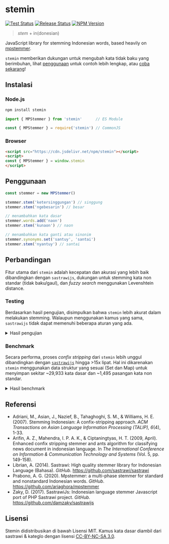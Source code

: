 # stemin

[![Test Status](https://github.com/miseya/stemin/actions/workflows/test.yml/badge.svg)](https://github.com/miseya/stemin/actions/workflows/test.yml)
[![Release Status](https://github.com/miseya/stemin/actions/workflows/release.yml/badge.svg)](https://github.com/miseya/stemin/actions/workflows/release.yml)
[![NPM Version](https://img.shields.io/npm/v/stemin)](https://www.npmjs.com/package/stemin)

> *stem* + in(donesian)

JavaScript library for stemming Indonesian words, based heavily on [mpstemmer](https://github.com/ariaghora/mpstemmer).

`stemin` memberikan dukungan untuk mengubah kata tidak baku yang berimbuhan, lihat [penggunaan](#penggunaan) untuk contoh lebih lengkap, atau [coba sekarang](https://miseya.github.io/stemin)!

## Instalasi

### Node.js

```sh
npm install stemin
```

```ts
import { MPStemmer } from 'stemin'      // ES Module

const { MPStemmer } = require('stemin') // CommonJS
```

### Browser

```html
<script src="https://cdn.jsdelivr.net/npm/stemin"></script>
<script>
const { MPStemmer } = window.stemin
</script>
```

## Penggunaan

```ts
const stemmer = new MPStemmer()

stemmer.stem('ketersinggungan') // singgung
stemmer.stem('ngebesarin') // besar

// menambahkan kata dasar
stemmer.words.add('naon')
stemmer.stem('kunaon') // naon

// menambahkan kata ganti atau sinonim
stemmer.synonyms.set('santuy', 'santai')
stemmer.stem('nyantuy') // santai
```

## Perbandingan

Fitur utama dari `stemin` adalah kecepatan dan akurasi yang lebih baik dibandingkan dengan `sastrawijs`, dukungan untuk stemming kata non standar (tidak baku/gaul), dan *fuzzy search* menggunakan Levenshtein distance.

### Testing

Berdasarkan hasil pengujian, disimpulkan bahwa `stemin` lebih akurat dalam melakukan stemming. Walaupun menggunakan kamus yang sama, `sastrawijs` tidak dapat memenuhi beberapa aturan yang ada.

<details>
    <summary>Hasil pengujian</summary>

```
 ❯ tests/sastrawijs.test.ts (86 tests | 11 failed) 48ms
   × rule 1: berV -> ber-V | be-rV > berapi -> api 11ms
     → expected 'rap' to be 'api' // Object.is equality
   × rule 15: menV -> me-nV | me-tV > menari -> tari 1ms
     → expected 'ari' to be 'tari' // Object.is equality
   × rule 17: mengV -> meng-V | meng-kV > mengerat -> erat 1ms
     → expected 'rat' to be 'erat' // Object.is equality
   × rule 17: mengV -> meng-V | meng-kV > mengecil -> kecil 2ms
     → expected 'mengecil' to be 'kecil' // Object.is equality
   × rule 17: mengV -> meng-V | meng-kV > mengerikan -> ngeri 3ms
     → expected 'mengerikan' to be 'ngeri' // Object.is equality
   × rule 18: menyV -> meny-sV | me-nyV > menyapu -> sapu 1ms
     → expected 'menyapu' to be 'sapu' // Object.is equality
   × rule 21: perV -> per-V | pe-rV > perusak -> rusak 1ms
     → expected 'usak' to be 'rusak' // Object.is equality
   × rule 21: perV -> per-V | pe-rV > perancang -> rancang 1ms
     → expected 'ancang' to be 'rancang' // Object.is equality
   × rule 27: penV -> pe-nV | pe-tV > penilai -> nilai 1ms
     → expected 'ilai' to be 'nilai' // Object.is equality
   × rule 27: penV -> pe-nV | pe-tV > penari -> tari 1ms
     → expected 'ari' to be 'tari' // Object.is equality
   × rule 30: penyV -> peny-sV > penyikat -> sikat 1ms
     → expected 'ikat' to be 'sikat' // Object.is equality
 ✓ tests/cs-stemmer.test.ts (86 tests) 30ms
```

</details>

### Benchmark

Secara performa, proses *confix stripping* dari `stemin` lebih unggul dibandingkan dengan [`sastrawijs`](https://github.com/damzaky/sastrawijs/commit/635b38d2ed16e74a6b2c7927b24495cfdfc763fc) hingga >15x lipat.
Hal ini dikarenakan `stemin` menggunakan data struktur yang sesuai (Set dan Map) untuk menyimpan sekitar ~29,933 kata dasar dan ~1,495 pasangan kata non standar.

<details>
    <summary>Hasil benchmark</summary>

```
 ✓ tests/stemmer.bench.ts (4) 3465ms
     name                       hz      min      max     mean      p75      p99     p995     p999     rme  samples
   · sastrawijs             105.27   7.9020  15.0041   9.4994  10.0683  15.0041  15.0041  15.0041  ±5.24%       53
   · cs-stemmer           1,661.68   0.5688   1.5568   0.6018   0.6069   0.9038   1.4066   1.5568  ±0.97%      831   fastest
   · mp-stemmer           1,280.46   0.7321   1.9259   0.7810   0.7494   1.5363   1.6240   1.9259  ±1.37%      641
   · mp-stemmer w/ fuzzy   10.7277  90.6340  97.0473  93.2167  94.6084  97.0473  97.0473  97.0473  ±1.76%       10   slowest

 BENCH  Summary

  cs-stemmer - tests/stemmer.bench.ts
    1.30x faster than mp-stemmer
    15.79x faster than sastrawijs
    154.90x faster than mp-stemmer w/ fuzzy
```

</details>

## Referensi

- Adriani, M., Asian, J., Nazief, B., Tahaghoghi, S. M., & Williams, H. E. (2007). Stemming Indonesian: A confix-stripping approach. *ACM Transactions on Asian Language Information Processing (TALIP), 6*(4), 1-33.
- Arifin, A. Z., Mahendra, I. P. A. K., & Ciptaningtyas, H. T. (2009, April). Enhanced confix stripping stemmer and ants algorithm for classifying news document in indonesian language. In *The International Conference on Information & Communication Technology and Systems* (Vol. 5, pp. 149-158).
- Librian, A. (2014). Sastrawi: High quality stemmer library for Indonesian Language (Bahasa). *GitHub*. https://github.com/sastrawi/sastrawi
- Prabono, A. G. (2020). Mpstemmer: a multi-phase stemmer for standard and nonstandard Indonesian words. *GitHub*. https://github.com/ariaghora/mpstemmer
- Zaky, D. (2017). SastrawiJs: Indonesian language stemmer Javascript port of PHP Sastrawi project. *GitHub*. https://github.com/damzaky/sastrawijs

## Lisensi

Stemin didistribusikan di bawah Lisensi MIT. Kamus kata dasar diambil dari sastrawi & kateglo dengan lisensi [CC-BY-NC-SA 3.0](https://github.com/ivanlanin/kateglo#lisensi-isi).
